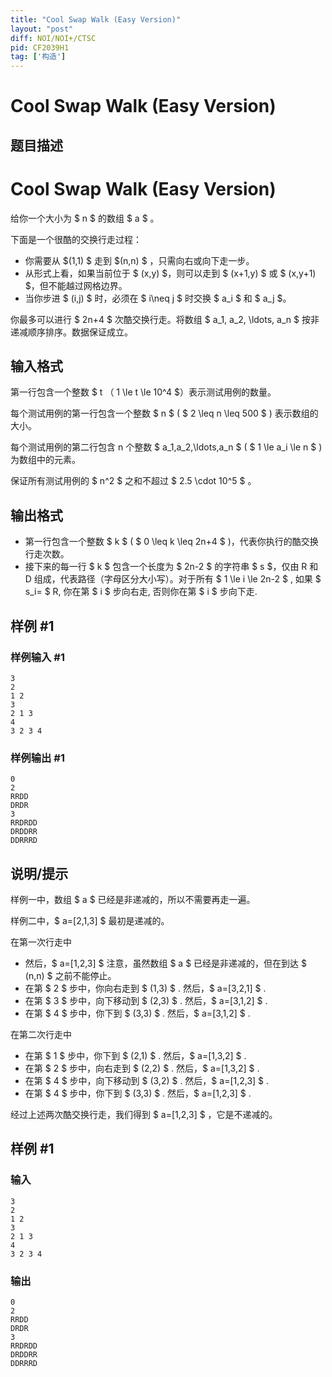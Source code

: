 ```yaml
---
title: "Cool Swap Walk (Easy Version)"
layout: "post"
diff: NOI/NOI+/CTSC
pid: CF2039H1
tag: ['构造']
---
```


# Cool Swap Walk (Easy Version)

## 题目描述

# Cool Swap Walk (Easy Version)


给你一个大小为 $ n $ 的数组 $ a $ 。

下面是一个很酷的交换行走过程：

- 你需要从 $(1,1) $ 走到 $(n,n) $ ，只需向右或向下走一步。
- 从形式上看，如果当前位于 $ (x,y) $，则可以走到 $ (x+1,y) $ 或 $ (x,y+1) $，但不能越过网格边界。
- 当你步进 $ (i,j) $ 时，必须在 $ i\neq j $ 时交换 $ a_i $ 和 $ a_j $。

你最多可以进行 $ 2n+4 $ 次酷交换行走。将数组 $ a_1, a_2, \ldots, a_n $ 按非递减顺序排序。数据保证成立。

## 输入格式

第一行包含一个整数 $ t $（$ 1 \le t \le 10^4 $）表示测试用例的数量。

每个测试用例的第一行包含一个整数 $ n $ ( $ 2 \leq n \leq 500 $ ) 表示数组的大小。

每个测试用例的第二行包含 n 个整数 $ a_1,a_2,\ldots,a_n $ ( $ 1 \le a_i \le n $ ) 为数组中的元素。

保证所有测试用例的 $ n^2 $ 之和不超过 $ 2.5 \cdot 10^5 $ 。

## 输出格式

- 第一行包含一个整数 $ k $ ( $ 0 \leq k \leq 2n+4 $ )，代表你执行的酷交换行走次数。
- 接下来的每一行 $ k $ 包含一个长度为 $ 2n-2 $ 的字符串 $ s $，仅由 R 和 D 组成，代表路径（字母区分大小写）。对于所有 $ 1 \le i \le 2n-2 $ , 如果 $ s_i= $ R, 你在第 $ i $ 步向右走, 否则你在第 $ i $ 步向下走.

## 样例 #1

### 样例输入 #1

```
3
2
1 2
3
2 1 3
4
3 2 3 4
```

### 样例输出 #1

```
0
2
RRDD
DRDR
3
RRDRDD
DRDDRR
DDRRRD
```

## 说明/提示

样例一中，数组 $ a $ 已经是非递减的，所以不需要再走一遍。

样例二中，$ a=[2,1,3] $ 最初是递减的。

在第一次行走中

- 然后，$ a=[1,2,3] $ 注意，虽然数组 $ a $ 已经是非递减的，但在到达 $ (n,n) $ 之前不能停止。
- 在第 $ 2 $ 步中，你向右走到 $ (1,3) $ . 然后，$ a=[3,2,1] $ .
- 在第 $ 3 $ 步中，向下移动到 $ (2,3) $ . 然后，$ a=[3,1,2] $ .
- 在第 $ 4 $ 步中，你下到 $ (3,3) $ . 然后，$ a=[3,1,2] $ .

在第二次行走中

- 在第 $ 1 $ 步中，你下到 $ (2,1) $ . 然后，$ a=[1,3,2] $ .
- 在第 $ 2 $ 步中，向右走到 $ (2,2) $ . 然后，$ a=[1,3,2] $ .
- 在第 $ 4 $ 步中，向下移动到 $ (3,2) $ . 然后，$ a=[1,2,3] $ .
- 在第 $ 4 $ 步中，你下到 $ (3,3) $ . 然后，$ a=[1,2,3] $ .

经过上述两次酷交换行走，我们得到 $ a=[1,2,3] $ ，它是不递减的。

## 样例 #1

### 输入

```
3
2
1 2
3
2 1 3
4
3 2 3 4
```

### 输出

```
0
2
RRDD
DRDR
3
RRDRDD
DRDDRR
DDRRRD
```

